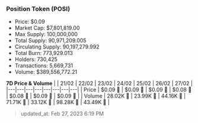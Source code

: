 
  ### Position Token (POSI)
  - Price: $0.09
  - Market Cap: $7,801,819.00
  - Max Supply: 100,000,000
  - Total Supply: 90,971,209.005
  - Circulating Supply: 90,197,279.992
  - Total Burn: 773,929.013
  - Holders: 730,425
  - Transactions: 5,669,731
  - Volume: $389,556,772.21

  **7D Price & Volume**
  | | 21&#x2F;02 | 22&#x2F;02 | 23&#x2F;02 | 24&#x2F;02 | 25&#x2F;02 | 26&#x2F;02 | 27&#x2F;02 |
  |---|---|---|---|---|---|---|---|
  | Price | $0.09 🔻 | $0.09 🔻 | $0.09 🚀 | $0.08 🔻 | $0.08 🚀 | $0.09 🚀 | $0.09 🔻 |
  | Volume | 28.02K 🔻 | 23.99K 🔻 | 44.16K 🚀 | 71.71K 🚀 | 33.12K 🔻 | 98.28K 🚀 | 43.49K 🔻 |

  > updated_at: Feb 27, 2023 6:19 PM
